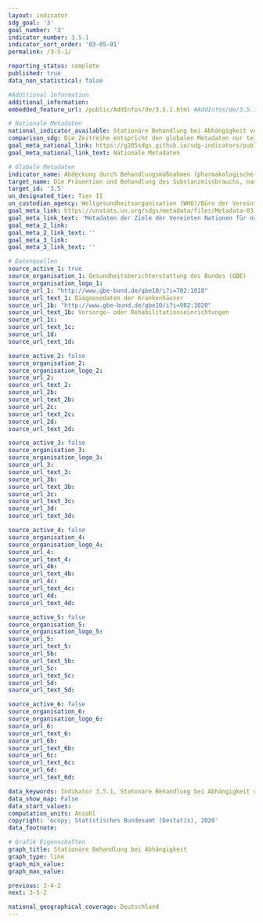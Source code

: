 ```yaml
---
layout: indicator
sdg_goal: '3'
goal_number: '3'
indicator_number: 3.5.1
indicator_sort_order: '03-05-01'
permalink: /3-5-1/

reporting_status: complete
published: true
data_non_statistical: false

#Additional Information
additional_information:
embedded_feature_url: /public/AddInfos/de/3.5.1.html #AddInfos/de/3.5.1.pdf

# Nationale Metadaten
national_indicator_available: Stationäre Behandlung bei Abhängigkeit von Drogen <br> Stationäre Behandlung bei Abhängigkeit von Alkohol und anderen psychoaktiven Substanzen (Summe)<br> Stationäre Behandlung bei Abhängigkeit von Alkohol<br> Stationäre Behandlung bei Abhängigkeit von anderen psychoaktiven Substanzen
comparison_sdg: Die Zeitreihe entspricht den globalen Metadaten nur teilweise, da nur stationäre Behandlungen berücksichtigt werden.
goal_meta_national_link: https://g205sdgs.github.io/sdg-indicators/public/MetaDe/3.5.1.pdf
goal_meta_national_link_text: Nationale Metadaten

# Globale Metadaten
indicator_name: Abdeckung durch Behandlungsmaßnahmen (pharmakologische, psychosoziale und Rehabilitations- und Nachsorgeleistungen) bei Substanzmissbrauch
target_name: Die Prävention und Behandlung des Substanzmissbrauchs, namentlich des Suchtstoffmissbrauchs und des schädlichen Gebrauchs von Alkohol, verstärken
target_id: '3.5'
un_designated_tier: Tier II
un_custodian_agency: Weltgesundheitsorganisation (WHO)/Büro der Vereinten Nationen für Drogen- und Verbrechensbekämpfung (UNODC)
goal_meta_link: https://unstats.un.org/sdgs/metadata/files/Metadata-03-05-01.pdf
goal_meta_link_text: 'Metadaten der Ziele der Vereinten Nationen für nachhaltige Entwicklung'
goal_meta_2_link:
goal_meta_2_link_text: ''
goal_meta_3_link:
goal_meta_3_link_text: ''

# Datenquellen
source_active_1: true
source_organisation_1: Gesund­heits­bericht­erstat­tung des Bundes (GBE)
source_organisation_logo_1:
source_url_1: "http://www.gbe-bund.de/gbe10/i?i=702:1018"
source_url_text_1: Diagnosedaten der Krankenhäuser
source_url_1b: "http://www.gbe-bund.de/gbe10/i?i=902:1020"
source_url_text_1b: Vorsorge- oder Rehabilitationseinrichtungen
source_url_1c:
source_url_text_1c:
source_url_1d:
source_url_text_1d:

source_active_2: false
source_organisation_2:
source_organisation_logo_2:
source_url_2:
source_url_text_2:
source_url_2b:
source_url_text_2b:
source_url_2c:
source_url_text_2c:
source_url_2d:
source_url_text_2d:

source_active_3: false
source_organisation_3:
source_organisation_logo_3:
source_url_3:
source_url_text_3:
source_url_3b:
source_url_text_3b:
source_url_3c:
source_url_text_3c:
source_url_3d:
source_url_text_3d:

source_active_4: false
source_organisation_4:
source_organisation_logo_4:
source_url_4:
source_url_text_4:
source_url_4b:
source_url_text_4b:
source_url_4c:
source_url_text_4c:
source_url_4d:
source_url_text_4d:

source_active_5: false
source_organisation_5:
source_organisation_logo_5:
source_url_5:
source_url_text_5:
source_url_5b:
source_url_text_5b:
source_url_5c:
source_url_text_5c:
source_url_5d:
source_url_text_5d:

source_active_6: false
source_organisation_6:
source_organisation_logo_6:
source_url_6:
source_url_text_6:
source_url_6b:
source_url_text_6b:
source_url_6c:
source_url_text_6c:
source_url_6d:
source_url_text_6d:

data_keywords: Indikator 3.5.1, Statonäre Behandlung bei Abhängigkeit durch psychoaktive Substanzen, Stationäre Behandlung bei Alkoholabhänigkeit, Drogensucht, Drogenentzug, Weltgesundheitsorganisation (WHO), Büro der Vereinten Nationen für Drogen- und Verbrechensbekämp
data_show_map: False
data_start_values:
computation_units: Anzahl
copyright: '&copy; Statistisches Bundesamt (Destatis), 2020'
data_footnote:

# Grafik Eigenschaften
graph_title: Stationäre Behandlung bei Abhängigkeit
graph_type: line
graph_min_value:
graph_max_value:

previous: 3-4-2
next: 3-5-2

national_geographical_coverage: Deutschland
---
```


